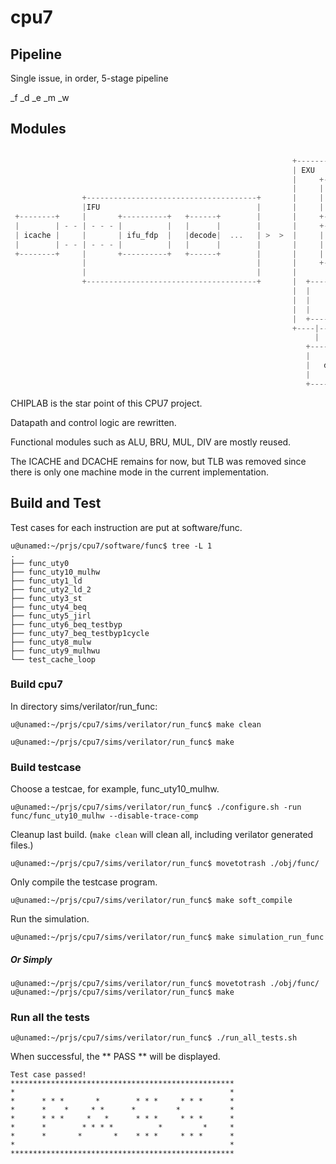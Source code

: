 # cpu7

## Pipeline

Single issue, in order, 5-stage pipeline

_f _d _e _m _w


## Modules

`````c

                                                               +-----------------------------------+                               
                                                               | EXU                  +-------+    |
                                                               |     +-----------+    |       |    |
                                                               |     |           |    |  alu  |    |
                +--------------------------------------+       |     | ecl & byp |    +-------+    |
                |IFU                                   |       |     |           |    +-------+    |
 +--------+     |       +----------+   +------+        |       |     +-----------+    |  bru  |    |
 |        | - - | - - - |          |   |      |        |       |     +---------+      |       |    |
 | icache |     |       | ifu_fdp  |   |decode|  ...   | >  >  |     |         |      +-------+    |
 |        | - - | - - - |          |   |      |        |       |     | regfile |      +-------+    |
 +--------+     |       +----------+   +------+        |       |     |         |      |       |    |
                |                                      |       |     +-------- +      |  mul  |    |
                |                                      |       |                      +-------+    |
                +--------------------------------------+       |  +-----------+       +-------+    |          
                                                               |  |           |       |  div  |    |
                                                               |  |    lsu    |       |       |    |
                                                               |  |           |       +-------+    |
                                                               |  +------------                    |
                                                               +----|------|-----------------------+
                                                                    |      |
                                                                  +-----------+
                                                                  |           |
                                                                  |   dcache  |
                                                                  |           |
                                                                  +-----------+
`````

CHIPLAB is the star point of this CPU7 project.

Datapath and control logic are rewritten.

Functional modules such as ALU, BRU, MUL, DIV are mostly reused.

The ICACHE and DCACHE remains for now, but TLB was removed since there is only one machine mode in the current implementation.          


## Build and Test

Test cases for each instruction are put at software/func.

`````shell
u@unamed:~/prjs/cpu7/software/func$ tree -L 1
.
├── func_uty0
├── func_uty10_mulhw
├── func_uty1_ld
├── func_uty2_ld_2
├── func_uty3_st
├── func_uty4_beq
├── func_uty5_jirl
├── func_uty6_beq_testbyp
├── func_uty7_beq_testbyp1cycle
├── func_uty8_mulw
├── func_uty9_mulhwu
└── test_cache_loop

````` 

### Build cpu7

In directory sims/verilator/run_func: 

`````shell
u@unamed:~/prjs/cpu7/sims/verilator/run_func$ make clean

u@unamed:~/prjs/cpu7/sims/verilator/run_func$ make
`````

### Build testcase

Choose a testcae, for example, func_uty10_mulhw.

`u@unamed:~/prjs/cpu7/sims/verilator/run_func$ ./configure.sh -run func/func_uty10_mulhw --disable-trace-comp`

Cleanup last build. (`make clean` will clean all, including verilator generated files.)

`u@unamed:~/prjs/cpu7/sims/verilator/run_func$ movetotrash ./obj/func/`

Only compile the testcase program.

`u@unamed:~/prjs/cpu7/sims/verilator/run_func$ make soft_compile`

Run the simulation.

`u@unamed:~/prjs/cpu7/sims/verilator/run_func$ make simulation_run_func`
 
##### Or Simply

`````shell
u@unamed:~/prjs/cpu7/sims/verilator/run_func$ movetotrash ./obj/func/
u@unamed:~/prjs/cpu7/sims/verilator/run_func$ make
`````

### Run all the tests

`u@unamed:~/prjs/cpu7/sims/verilator/run_func$ ./run_all_tests.sh`

When successful, the ** PASS ** will be displayed.

`````shell
Test case passed!
**************************************************
*                                                *
*      * * *       *        * * *     * * *      *
*      *    *     * *      *         *           *
*      * * *     *   *      * * *     * * *      *
*      *        * * * *          *         *     *
*      *       *       *    * * *     * * *      *
*                                                *
**************************************************

````` 
